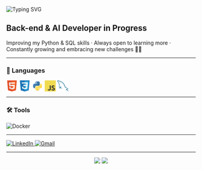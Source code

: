 <!-- Typing Animation -->
<p align="left">
  <img src="https://readme-typing-svg.herokuapp.com?font=Fira+Code&size=24&pause=1000&width=600&lines=Welcome!;Feel+free+to+explore+my+projects.&color=FF3C3C&speed=200" alt="Typing SVG" />
</p>

<!-- Bio -->
## Back-end & AI Developer in Progress  
Improving my Python & SQL skills · Always open to learning more · Constantly growing and embracing new challenges 🚀🌟

---

### 🧠 Languages 
<div style="display: inline_block">
  <img align="center" alt="HTML" height="30" width="30" src="https://raw.githubusercontent.com/devicons/devicon/master/icons/html5/html5-original.svg" />
  <img align="center" alt="CSS" height="30" width="30" src="https://raw.githubusercontent.com/devicons/devicon/master/icons/css3/css3-original.svg" />
  <img align="center" alt="Python" height="30" width="30" src="https://raw.githubusercontent.com/devicons/devicon/master/icons/python/python-original.svg" />
  <img align="center" alt="JavaScript" height="30" width="30" src="https://raw.githubusercontent.com/devicons/devicon/master/icons/javascript/javascript-original.svg" />
  <img align="center" alt="MySQL" height="30" width="30" src="https://raw.githubusercontent.com/devicons/devicon/master/icons/mysql/mysql-original.svg" />
</div>

---

### 🛠️ Tools 
<div style="display: inline_block">
  <img align="center" alt="Docker" height="30" width="30" src="https://www.docker.com/app/uploads/2024/02/docker-logo-favicon.png" />
</div>


---

<!-- Badges -->
<div>
  <a href="https://www.linkedin.com/in/andrey-de-moraes-silva-669ab5361" target="_blank">
    <img src="https://img.shields.io/badge/-LinkedIn-%230077B5?style=for-the-badge&logo=linkedin&logoColor=white" alt="LinkedIn" />
  </a>
  <a href="mailto:andreym.professional@gmail.com">
    <img src="https://img.shields.io/badge/-Gmail-%23333?style=for-the-badge&logo=gmail&logoColor=white" alt="Gmail" />
  </a>
</div>

---

<div align="center">
  <img height="180em" src="https://github-readme-stats.vercel.app/api?username=andreymsdev&show_icons=true&theme=radical&hide_title=true" />
  <img height="180em" src="https://github-readme-stats.vercel.app/api/top-langs/?username=andreymsdev&layout=compact&theme=radical&hide_title=true" />
</div>

